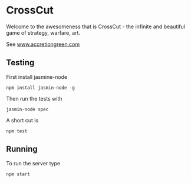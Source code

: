 CrossCut
========

Welcome to the awesomeness that is CrossCut - the infinite and beautiful game of
strategy, warfare, art.

See www.accretiongreen.com



## Testing

First install jasmine-node

    npm install jasmin-node -g

Then run the tests with 

	jasmin-node spec

A short cut is 
	
	npm test

## Running

To run the server type

	npm start

